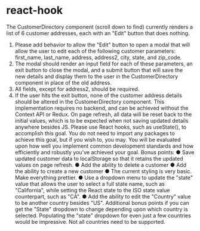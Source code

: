 # react-hook
The CustomerDirectory component (scroll down to find) currently renders a list of 6 customer addresses, each with an "Edit" button that does nothing.
1.	Please add behavior to allow the "Edit" button to open a modal that will allow the user to edit each of the following customer parameters: first_name, last_name, address, address2, city, state, and zip_code.
2.	The modal should render an input field for each of these parameters, an exit button to close the modal, and a submit button that will save the new details and display them to the user in the CustomerDirectory component in place of the old address.
3.	All fields, except for address2, should be required.
4.	If the user hits the exit button, none of the customer address details should be altered in the CustomerDirectory component.
This implementation requires no backend, and can be achieved without the Context API or Redux. On page refresh, all data will be reset back to the initial values, which is to be expected when not saving updated details anywhere besides JS. Please use React hooks, such as useState(), to accomplish this goal. You do not need to import any packages to achieve this goal, but if you wish to, you may. You will be evaluated upon how well you implement common development standards and how efficiently and robustly you've achieved your goal.
Bonus points:
●	Save updated customer data to localStorage so that it retains the updated values on page refresh.
●	Add the ability to delete a customer
●	Add the ability to create a new customer
●	The current styling is very basic. Make everything prettier.
●	Use a dropdown menu to update the "state" value that allows the user to select a full state name, such as "California", while setting the React state to the ISO state value counterpart, such as "CA".
●	Add the ability to edit the "Country" value to be another country besides "US". Additional bonus points if you can get the "State" dropdown to change depending upon which country is selected. Populating the "state" dropdown for even just a few countries would be impressive. Not all countries need to be supported.
